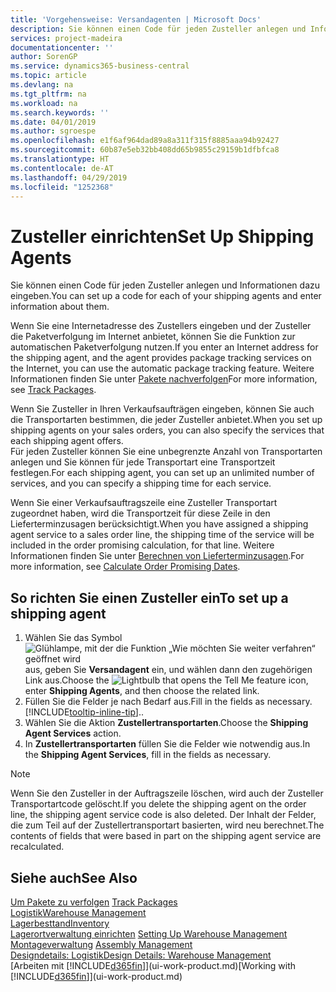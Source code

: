 ```yaml
---
title: 'Vorgehensweise: Versandagenten | Microsoft Docs'
description: Sie können einen Code für jeden Zusteller anlegen und Informationen dazu eingeben.
services: project-madeira
documentationcenter: ''
author: SorenGP
ms.service: dynamics365-business-central
ms.topic: article
ms.devlang: na
ms.tgt_pltfrm: na
ms.workload: na
ms.search.keywords: ''
ms.date: 04/01/2019
ms.author: sgroespe
ms.openlocfilehash: e1f6af964dad89a8a311f315f8885aaa94b92427
ms.sourcegitcommit: 60b87e5eb32bb408dd65b9855c29159b1dfbfca8
ms.translationtype: HT
ms.contentlocale: de-AT
ms.lasthandoff: 04/29/2019
ms.locfileid: "1252368"
---
```

# <a name="set-up-shipping-agents"></a><span data-ttu-id="0929e-103">Zusteller einrichten</span><span class="sxs-lookup"><span data-stu-id="0929e-103">Set Up Shipping Agents</span></span>
<span data-ttu-id="0929e-104">Sie können einen Code für jeden Zusteller anlegen und Informationen dazu eingeben.</span><span class="sxs-lookup"><span data-stu-id="0929e-104">You can set up a code for each of your shipping agents and enter information about them.</span></span>  

<span data-ttu-id="0929e-105">Wenn Sie eine Internetadresse des Zustellers eingeben und der Zusteller die Paketverfolgung im Internet anbietet, können Sie die Funktion zur automatischen Paketverfolgung nutzen.</span><span class="sxs-lookup"><span data-stu-id="0929e-105">If you enter an Internet address for the shipping agent, and the agent provides package tracking services on the Internet, you can use the automatic package tracking feature.</span></span> <span data-ttu-id="0929e-106">Weitere Informationen finden Sie unter [Pakete nachverfolgen](sales-how-track-packages.md)</span><span class="sxs-lookup"><span data-stu-id="0929e-106">For more information, see [Track Packages](sales-how-track-packages.md).</span></span>

<span data-ttu-id="0929e-107">Wenn Sie Zusteller in Ihren Verkaufsaufträgen eingeben, können Sie auch die Transportarten bestimmen, die jeder Zusteller anbietet.</span><span class="sxs-lookup"><span data-stu-id="0929e-107">When you set up shipping agents on your sales orders, you can also specify the services that each shipping agent offers.</span></span>  
<span data-ttu-id="0929e-108">Für jeden Zusteller können Sie eine unbegrenzte Anzahl von Transportarten anlegen und Sie können für jede Transportart eine Transportzeit festlegen.</span><span class="sxs-lookup"><span data-stu-id="0929e-108">For each shipping agent, you can set up an unlimited number of services, and you can specify a shipping time for each service.</span></span>  

<span data-ttu-id="0929e-109">Wenn Sie einer Verkaufsauftragszeile eine Zusteller Transportart zugeordnet haben, wird die Transportzeit für diese Zeile in den Lieferterminzusagen berücksichtigt.</span><span class="sxs-lookup"><span data-stu-id="0929e-109">When you have assigned a shipping agent service to a sales order line, the shipping time of the service will be included in the order promising calculation, for that line.</span></span> <span data-ttu-id="0929e-110">Weitere Informationen finden Sie unter [Berechnen von Lieferterminzusagen](sales-how-to-calculate-order-promising-dates.md).</span><span class="sxs-lookup"><span data-stu-id="0929e-110">For more information, see [Calculate Order Promising Dates](sales-how-to-calculate-order-promising-dates.md).</span></span>

## <a name="to-set-up-a-shipping-agent"></a><span data-ttu-id="0929e-111">So richten Sie einen Zusteller ein</span><span class="sxs-lookup"><span data-stu-id="0929e-111">To set up a shipping agent</span></span>  
1.  <span data-ttu-id="0929e-112">Wählen Sie das Symbol ![Glühlampe, mit der die Funktion „Wie möchten Sie weiter verfahren“ geöffnet wird](media/ui-search/search_small.png "Wie möchten Sie weiter verfahren?") aus, geben Sie **Versandagent** ein, und wählen dann den zugehörigen Link aus.</span><span class="sxs-lookup"><span data-stu-id="0929e-112">Choose the ![Lightbulb that opens the Tell Me feature](media/ui-search/search_small.png "Tell me what you want to do") icon, enter **Shipping Agents**, and then choose the related link.</span></span>  
2.  <span data-ttu-id="0929e-113">Füllen Sie die Felder je nach Bedarf aus.</span><span class="sxs-lookup"><span data-stu-id="0929e-113">Fill in the fields as necessary.</span></span> [!INCLUDE[tooltip-inline-tip](includes/tooltip-inline-tip_md.md)]<span data-ttu-id="0929e-114">.</span><span class="sxs-lookup"><span data-stu-id="0929e-114">.</span></span>  
3.  <span data-ttu-id="0929e-115">Wählen Sie die Aktion **Zustellertransportarten**.</span><span class="sxs-lookup"><span data-stu-id="0929e-115">Choose the **Shipping Agent Services** action.</span></span>
4. <span data-ttu-id="0929e-116">In **Zustellertransportarten** füllen Sie die Felder wie notwendig aus.</span><span class="sxs-lookup"><span data-stu-id="0929e-116">In the **Shipping Agent Services**, fill in the fields as necessary.</span></span>

> [!NOTE]  
>  <span data-ttu-id="0929e-117">Wenn Sie den Zusteller in der Auftragszeile löschen, wird auch der Zusteller Transportartcode gelöscht.</span><span class="sxs-lookup"><span data-stu-id="0929e-117">If you delete the shipping agent on the order line, the shipping agent service code is also deleted.</span></span> <span data-ttu-id="0929e-118">Der Inhalt der Felder, die zum Teil auf der Zustellertransportart basierten, wird neu berechnet.</span><span class="sxs-lookup"><span data-stu-id="0929e-118">The contents of fields that were based in part on the shipping agent service are recalculated.</span></span>  

## <a name="see-also"></a><span data-ttu-id="0929e-119">Siehe auch</span><span class="sxs-lookup"><span data-stu-id="0929e-119">See Also</span></span>
<span data-ttu-id="0929e-120">[Um Pakete zu verfolgen](sales-how-track-packages.md)  </span><span class="sxs-lookup"><span data-stu-id="0929e-120">[Track Packages](sales-how-track-packages.md)  </span></span>  
[<span data-ttu-id="0929e-121">Logistik</span><span class="sxs-lookup"><span data-stu-id="0929e-121">Warehouse Management</span></span>](warehouse-manage-warehouse.md)  
[<span data-ttu-id="0929e-122">Lagerbesttand</span><span class="sxs-lookup"><span data-stu-id="0929e-122">Inventory</span></span>](inventory-manage-inventory.md)  
<span data-ttu-id="0929e-123">[Lagerortverwaltung einrichten](warehouse-setup-warehouse.md)   </span><span class="sxs-lookup"><span data-stu-id="0929e-123">[Setting Up Warehouse Management](warehouse-setup-warehouse.md)   </span></span>  
<span data-ttu-id="0929e-124">[Montageverwaltung](assembly-assemble-items.md)  </span><span class="sxs-lookup"><span data-stu-id="0929e-124">[Assembly Management](assembly-assemble-items.md)  </span></span>  
[<span data-ttu-id="0929e-125">Designdetails: Logistik</span><span class="sxs-lookup"><span data-stu-id="0929e-125">Design Details: Warehouse Management</span></span>](design-details-warehouse-management.md)  
<span data-ttu-id="0929e-126">[Arbeiten mit [!INCLUDE[d365fin](includes/d365fin_md.md)]](ui-work-product.md)</span><span class="sxs-lookup"><span data-stu-id="0929e-126">[Working with [!INCLUDE[d365fin](includes/d365fin_md.md)]](ui-work-product.md)</span></span>  
